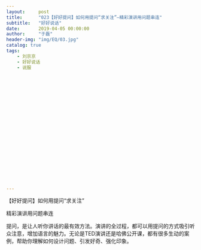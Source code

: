 ```yaml
---
layout:     post
title:      "023【好好提问】如何用提问“求关注”—精彩演讲用问题串连"
subtitle:   "好好说话"
date:       2019-04-05 00:00:00
author:     "于磊"
header-img: "img/EQ/03.jpg"
catalog: true
tags:
    - 刘京京
    - 好好说话
    - 说服






















---
```


【好好提问】如何用提问“求关注”

  

 精彩演讲用问题串连  

  

   提问，是让人听你讲话的最有效方法。演讲的全过程，都可以用提问的方式吸引听众注意，增加语言的魅力。无论是TED演讲还是哈佛公开课，都有很多生动的案例，帮助你理解如何设计问题、引发好奇、强化印象。 